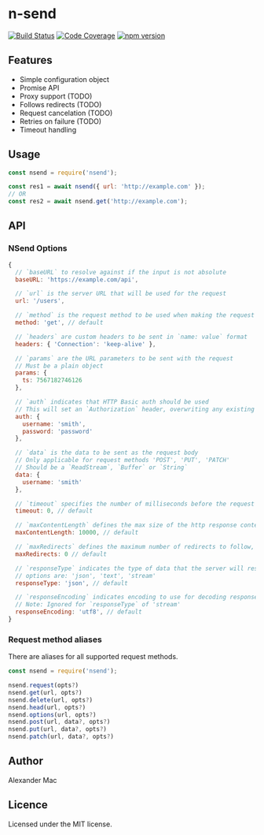 # n-send

[![Build Status](https://travis-ci.org/AlexanderMac/n-send.svg?branch=master)](https://travis-ci.org/AlexanderMac/n-send)
[![Code Coverage](https://codecov.io/gh/AlexanderMac/n-send/branch/master/graph/badge.svg)](https://codecov.io/gh/AlexanderMac/n-send)
[![npm version](https://badge.fury.io/js/n-send.svg)](https://badge.fury.io/js/n-send)

## Features

- Simple configuration object
- Promise API
- Proxy support (TODO)
- Follows redirects (TODO)
- Request cancelation (TODO)
- Retries on failure (TODO)
- Timeout handling

## Usage
```js
const nsend = require('nsend');

const res1 = await nsend({ url: 'http://example.com' });
// OR
const res2 = await nsend.get('http://example.com');
```

## API

### NSend Options

```js
{
  // `baseURL` to resolve against if the input is not absolute
  baseURL: 'https://example.com/api',

  // `url` is the server URL that will be used for the request
  url: '/users',

  // `method` is the request method to be used when making the request
  method: 'get', // default

  // `headers` are custom headers to be sent in `name: value` format
  headers: { 'Connection': 'keep-alive' },

  // `params` are the URL parameters to be sent with the request
  // Must be a plain object
  params: {
    ts: 7567182746126
  },

  // `auth` indicates that HTTP Basic auth should be used
  // This will set an `Authorization` header, overwriting any existing
  auth: {
    username: 'smith',
    password: 'password'
  },

  // `data` is the data to be sent as the request body
  // Only applicable for request methods 'POST', 'PUT', 'PATCH'
  // Should be a `ReadStream`, `Buffer` or `String`
  data: {
    username: 'smith'
  },

  // `timeout` specifies the number of milliseconds before the request times out
  timeout: 0, // default

  // `maxContentLength` defines the max size of the http response content in bytes allowed
  maxContentLength: 10000, // default

  // `maxRedirects` defines the maximum number of redirects to follow, if set to 0, no redirects will be followed
  maxRedirects: 0 // default

  // `responseType` indicates the type of data that the server will respond with
  // options are: 'json', 'text', 'stream'
  responseType: 'json', // default

  // `responseEncoding` indicates encoding to use for decoding responses
  // Note: Ignored for `responseType` of 'stream'
  responseEncoding: 'utf8', // default
}
```

### Request method aliases

There are aliases for all supported request methods.

```js
const nsend = require('nsend');

nsend.request(opts?)
nsend.get(url, opts?)
nsend.delete(url, opts?)
nsend.head(url, opts?)
nsend.options(url, opts?)
nsend.post(url, data?, opts?)
nsend.put(url, data?, opts?)
nsend.patch(url, data?, opts?)
```

## Author
Alexander Mac

## Licence
Licensed under the MIT license.
